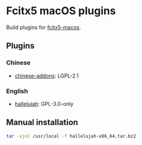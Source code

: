 # Fcitx5 macOS plugins
Build plugins for [fcitx5-macos](https://github.com/fcitx-contrib/fcitx5-macos).

## Plugins
### Chinese
* [chinese-addons](https://github.com/fcitx/fcitx5-chinese-addons): LGPL-2.1

### English
* [hallelujah](https://github.com/fcitx-contrib/fcitx5-hallelujah): GPL-3.0-only

## Manual installation
```sh
tar -xjvC /usr/local -f hallelujah-x86_64.tar.bz2
```
